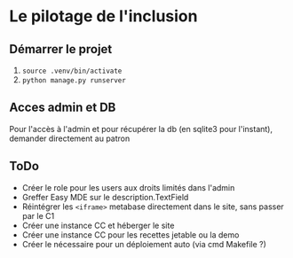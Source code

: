 # Le pilotage de l'inclusion

## Démarrer le projet

1. `source .venv/bin/activate`
2. `python manage.py runserver`

## Acces admin et DB

Pour l'accès à l'admin et pour récupérer la db (en sqlite3 pour l'instant), demander directement au patron

## ToDo

- Créer le role pour les users aux droits limités dans l'admin
- Greffer Easy MDE sur le description.TextField
- Réintégrer les `<iframe>` metabase directement dans le site, sans passer par le C1
- Créer une instance CC et héberger le site
- Créer une instance CC pour les recettes jetable ou la demo
- Créer le nécessaire pour un déploiement auto (via cmd Makefile ?)
